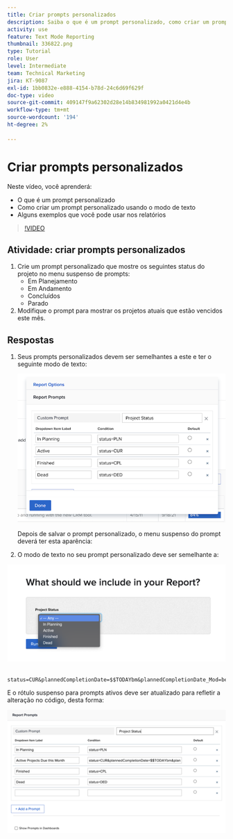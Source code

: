 ```yaml
---
title: Criar prompts personalizados
description: Saiba o que é um prompt personalizado, como criar um prompt personalizado usando o modo de texto e alguns exemplos que você pode usar nos relatórios no Workfront.
activity: use
feature: Text Mode Reporting
thumbnail: 336822.png
type: Tutorial
role: User
level: Intermediate
team: Technical Marketing
jira: KT-9087
exl-id: 1bb0832e-e888-4154-b78d-24c6d69f629f
doc-type: video
source-git-commit: 409147f9a62302d28e14b834981992a0421d4e4b
workflow-type: tm+mt
source-wordcount: '194'
ht-degree: 2%

---
```


# Criar prompts personalizados

Neste vídeo, você aprenderá:

* O que é um prompt personalizado
* Como criar um prompt personalizado usando o modo de texto
* Alguns exemplos que você pode usar nos relatórios

>[!VIDEO](https://video.tv.adobe.com/v/336822/?quality=12&learn=on)

## Atividade: criar prompts personalizados

1. Crie um prompt personalizado que mostre os seguintes status do projeto no menu suspenso de prompts:
   * Em Planejamento
   * Em Andamento
   * Concluídos
   * Parado
1. Modifique o prompt para mostrar os projetos atuais que estão vencidos este mês.

## Respostas

1. Seus prompts personalizados devem ser semelhantes a este e ter o seguinte modo de texto:

   ![Uma imagem da tela para criar um novo filtro no modo de texto](assets/cp-01.png)

   Depois de salvar o prompt personalizado, o menu suspenso do prompt deverá ter esta aparência:

1. O modo de texto no seu prompt personalizado deve ser semelhante a:

![Uma imagem da tela para criar um novo filtro no modo de texto](assets/cp-02.png)

```
   status=CUR&plannedCompletionDate=$$TODAYbm&plannedCompletionDate_Mod=between&plannedCompletionDate_Range=$$TODAYem 
```

E o rótulo suspenso para prompts ativos deve ser atualizado para refletir a alteração no código, desta forma:

![Uma imagem da tela para criar um novo filtro no modo de texto](assets/cp-02a.png)
